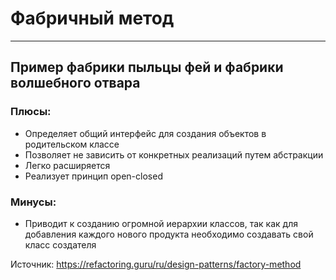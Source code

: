 # Фабричный метод

---

## Пример фабрики пыльцы фей и фабрики волшебного отвара

### Плюсы: 
* Определяет общий интерфейс для создания объектов в родительском классе
* Позволяет не зависить от конкретных реализаций путем абстракции
* Легко расширяется
* Реализует принцип open-closed

### Минусы:
* Приводит к созданию огромной иерархии классов, так как для добавления каждого нового продукта необходимо создавать свой класс создателя

Источник: https://refactoring.guru/ru/design-patterns/factory-method
